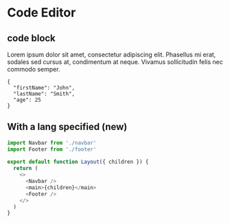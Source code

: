 # Code Editor

## code block

Lorem ipsum dolor sit amet, consectetur adipiscing elit. Phasellus mi erat, sodales sed cursus at, condimentum at neque. Vivamus sollicitudin felis nec commodo semper.

```text
{
  "firstName": "John",
  "lastName": "Smith",
  "age": 25
}
```

## With a lang specified (new)

```javascript
import Navbar from './navbar'
import Footer from './footer'
 
export default function Layout({ children }) {
  return (
    <>
      <Navbar />
      <main>{children}</main>
      <Footer />
    </>
  )
}
```

